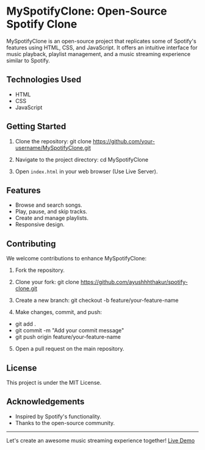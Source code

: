 # MySpotifyClone: Open-Source Spotify Clone

MySpotifyClone is an open-source project that replicates some of Spotify's features using HTML, CSS, and JavaScript. It offers an intuitive interface for music playback, playlist management, and a music streaming experience similar to Spotify.

## Technologies Used

- HTML
- CSS
- JavaScript

## Getting Started

1. Clone the repository:
git clone https://github.com/your-username/MySpotifyClone.git


2. Navigate to the project directory:
cd MySpotifyClone


3. Open `index.html` in your web browser (Use Live Server).

## Features

- Browse and search songs.
- Play, pause, and skip tracks.
- Create and manage playlists.
- Responsive design.


## Contributing
We welcome contributions to enhance MySpotifyClone:

1. Fork the repository.

2. Clone your fork:
git clone https://github.com/ayushhhthakur/spotify-clone.git


3. Create a new branch:
git checkout -b feature/your-feature-name


5. Make changes, commit, and push:
- git add .
- git commit -m "Add your commit message"
- git push origin feature/your-feature-name


5. Open a pull request on the main repository.

## License

This project is under the MIT License.

## Acknowledgements

- Inspired by Spotify's functionality.
- Thanks to the open-source community.

---

Let's create an awesome music streaming experience together! [Live Demo](https://playlists-spotify.netlify.app/)
